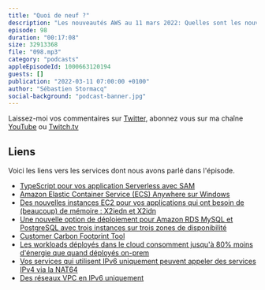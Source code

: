 ```yaml
---
title: "Quoi de neuf ?"
description: "Les nouveautés AWS au 11 mars 2022: Quelles sont les nouveautés AWS des deux dernières semaines ? Dans cet épisode, nous parlons de nouvelles instances EC2, de TypeScript qui débarque dans SAM, d'une nouvelle option de déploiement pour vos bases de données Amazon RDS, de la mesure de votre impact carbon dans le cloud et de nouvelles possibilités pour vos réseaux et applications qui tournent sous IPv6."
episode: 98
duration: "00:17:08"
size: 32913368
file: "098.mp3"
category: "podcasts"
appleEpisodeId: 1000663120194
guests: []
publication: "2022-03-11 07:00:00 +0100"
author: "Sébastien Stormacq"
social-background: "podcast-banner.jpg"
---
```


Laissez-moi vos commentaires sur [Twitter](https://twitter.com/sebsto), abonnez vous sur ma chaîne [YouTube](https://www.youtube.com/sebsto) ou [Twitch.tv](https://www.twitch.tv/sebAWS)

## Liens

Voici les liens vers les services dont nous avons parlé dans l'épisode.

- [TypeScript pour vos application Serverless avec SAM](https://aws.amazon.com/blogs/compute/building-typescript-projects-with-aws-sam-cli/)
- [Amazon Elastic Container Service (ECS) Anywhere sur Windows](https://aws.amazon.com/blogs/modernizing-with-aws/amazon-elastic-container-service-ecs-anywhere-support-on-windows/)
- [Des nouvelles instances EC2 pour vos applications qui ont besoin de (beaucoup) de mémoire : X2iedn et X2idn](https://aws.amazon.com/blogs/aws/new-amazon-ec2-x2idn-and-x2iedn-instances-for-memory-intensive-workloads-with-higher-network-bandwidth/)
- [Une nouvelle option de déploiement pour Amazon RDS MySQL et PostgreSQL avec trois instances sur trois zones de disponibilité](https://aws.amazon.com/blogs/aws/amazon-rds-multi-az-db-cluster/)
- [Customer Carbon Footprint Tool](https://aws.amazon.com/blogs/aws/new-customer-carbon-footprint-tool/)
- [Les workloads déployés dans le cloud consomment jusqu'à 80% moins d'énergie que quand déployés on-prem](https://www.aboutamazon.eu/news/aws/eu-businesses-that-move-to-aws-cloud-can-improve-energy-efficiency-and-reduce-carbon-emissions)
- [Vos services qui utilisent IPv6 uniquement peuvent appeler des services IPv4 via la NAT64](https://aws.amazon.com/blogs/aws/let-your-ipv6-only-workloads-connect-to-ipv4-services/)
- [Des réseaux VPC en IPv6 uniquement](https://aws.amazon.com/blogs/networking-and-content-delivery/introducing-ipv6-only-subnets-and-ec2-instances/)